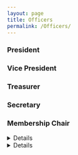 ```yaml
---
layout: page
title: Officers
permalink: /Officers/
---
```


### President 

### Vice President  

### Treasurer  

### Secretary  

### Membership Chair  



<details>
 <h2>
  <summary>
Officers Meeting 
 </summary>
</h2>

Thu, 04 Jan '24 18:00  
Thu, 21 Dec '23 18:00  
Thu, 07 Dec '23 18:00  
Thu, 23 Nov '23 18:00  
Thu, 09 Nov '23 18:00  
Thu, 26 Oct '23 18:00  
Thu, 12 Oct '23 18:00  
Thu, 28 Sep '23 18:00  
Thu, 14 Sep '23 18:00  
Thu, 31 Aug '23 18:00  
Thu, 17 Aug '23 18:00  
Thu, 03 Aug '23 18:00  
Thu, 20 Jul '23 18:00  
</details>

<details>
 <h2>
  <summary>
#### Intro Meeting  - All ISC2 Scotland LinkedIn Group Members
 </summary>
</h2>
  
Thu, 6th July 18:00  
</details>
